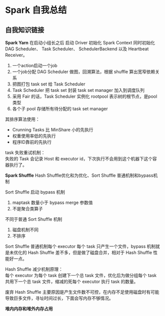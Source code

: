 # Spark 自我总结

## 自我知识链接

**Spark Yarn**
在启动小组长之后 启动 Driver 初始化 Spark Context 同时初始化 DAG Scheduler、 Task Scheduler、 SchedulerBackend 以及 Heartbeat Receiver。
1. 一个action启动一个job
2. 一个job分配 DAG Scheduler 做图，回溯算法，根据 shuffle 算出宽窄依赖关系
3. 把图打包 task set 给 Task Scheduler
4. Task Scheduler 把 task set 封装 task set manager 加入到调度队列
5. 采用 Fair 的话，Task Scheduler 实例化 rootpool 表示树的根节点，是pool类型
6. 各个子 pool 存储所有待分配的 task set manager 

其排序算法使用：
- Crunning Tasks 比 MinShare 小的先执行
- 权重使用率低的先执行
- 程序ID靠前的先执行

task 失败重试机制：  
失败的 Task 会记录 Host 和 executor id，下次执行不会用到这个机器下这个容器执行了。

**Spark Shuffle**
Hash Shuffle优化和为优化、Sort Shuffle 普通机制和bypass机制

Sort Shuffle 启动 bypass 机制
1. maptask 数量小于 bypass merge 参数值
2. 不是聚合类算子

不同于普通 Sort Shuffle 机制
1. 磁盘机制不同
2. 不排序

Sort Shuffle 普通机制每个 executor 每个 task 只产生一个文件，bypass 机制就是未优化的 Hash Shuffle 差不多，但是做了磁盘合并，相对于 Hash Shuffle 性能好一点。

Hash Shuffle 减少机制原理：  
每个 executor 为每个 task 创建下一个总 task 文件，优化后为做分组每个 task 共用下一个总 task 文件，缩减的死每个 executor 执行 task 的数量。

废弃 Hash Shuffle 主要原因是产生文件数不可控，在内存不足使用磁盘时有可能导致巨多文件，寻址时间过长，下面会写内存不够情况。

**堆内内存和堆外内存占用**





